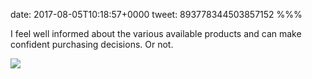 date: 2017-08-05T10:18:57+0000
tweet: 893778344503857152
%%%

I feel well informed about the various available products and can make confident purchasing decisions. Or not.

![](DGdWpFWXsAEm72T.jpg)
